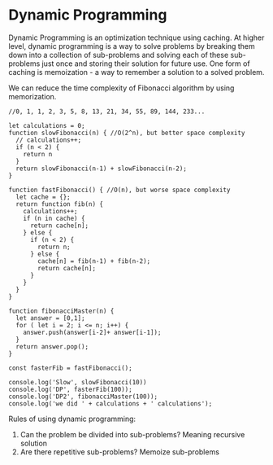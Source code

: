 # Dynamic Programming

Dynamic Programming is an optimization technique using caching. At higher level, dynamic programming is a way to solve problems by breaking them down into a collection of sub-problems and solving each of these sub-problems just once and storing their solution for future use. One form of caching is memoization - a way to remember a solution to a solved problem.

We can reduce the time complexity of Fibonacci algorithm by using memorization.

```text
//0, 1, 1, 2, 3, 5, 8, 13, 21, 34, 55, 89, 144, 233...

let calculations = 0;
function slowFibonacci(n) { //O(2^n), but better space complexity
  // calculations++;
  if (n < 2) {
    return n
  }
  return slowFibonacci(n-1) + slowFibonacci(n-2);
}

function fastFibonacci() { //O(n), but worse space complexity
  let cache = {};
  return function fib(n) {
    calculations++;
    if (n in cache) {
      return cache[n];
    } else {
      if (n < 2) {
        return n;
      } else {
        cache[n] = fib(n-1) + fib(n-2);
        return cache[n];
      }
    }
  }
}

function fibonacciMaster(n) {
  let answer = [0,1];
  for ( let i = 2; i <= n; i++) {
    answer.push(answer[i-2]+ answer[i-1]);
  }
  return answer.pop();
}

const fasterFib = fastFibonacci();

console.log('Slow', slowFibonacci(10))
console.log('DP', fasterFib(100));
console.log('DP2', fibonacciMaster(100));
console.log('we did ' + calculations + ' calculations');
```

Rules of using dynamic programming:

1. Can the problem be divided into sub-problems? Meaning recursive solution
2. Are there repetitive sub-problems? Memoize sub-problems

